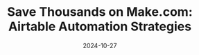 ---
title: "Save Thousands on Make.com: Airtable Automation Strategies"
date: 2024-10-27
layout: course
description: "Learn how to build cost-effective automations using Airtable to significantly reduce your Make.com subscription expenses.  This video demonstrates three different approaches to processing data, comparing the efficiency and cost-effectiveness of each method."
categories: ["Automation", "Prompt Engineering"]
duration: "17 minutes"
level: "Intermediate"
tags: ["Make.com", "Airtable", "Automation", "Cost Optimization", "API", "No-Code", "Strategy"]
thumbnail: "https://i.ytimg.com/vi/x-x5trLgcBc/sddefault.jpg"
videoId: "x-x5trLgcBc"
sections:
  - title: "🎥 Introduction: Optimizing Make.com Costs"
    description: "Overview of the video's objective: demonstrating how to reduce Make.com operational costs through Airtable integration."
    timestamp: "00:00"
  - title: "🚀 Make.com Automation: A Costly Approach?"
    description: "Analysis of a Make.com automation, highlighting the high operational cost associated with looping through large datasets using multiple modules."
    timestamp: "00:45"
  - title: "💡 Airtable Method 1: Direct Data Insertion"
    description: "First alternative method using Airtable: directly inserting data into Airtable after fetching it from an API call in Make.com. Shows the cost-saving compared to the Make.com only method."
    timestamp: "02:10"
  - title: "🔄 Airtable Method 2:  Processing Data in Airtable"
    description: "Second Airtable strategy. Instead of processing the data directly in Make, the data is saved to Airtable and then processed using Airtable automations and scripting."
    timestamp: "03:15"
  - title: "⚙️ Airtable Scripting Deep Dive"
    description: "Detailed explanation of the Airtable script, including data parsing, iteration, and capitalization.  Illustrates how the script handles data efficiently within Airtable."
    timestamp: "05:00"
  - title: "📊 Make.com vs. Airtable: Cost Comparison"
    description: "Comparison of operational costs between Make.com and Airtable approaches. Emphasizes the significant cost savings achieved with Airtable automations."
    timestamp: "07:15"
  - title: "⚠️ Handling Large JSON Datasets"
    description: "Addresses limitations of Airtable's text fields and introduces a solution for handling excessively large JSON datasets. The limitation of the text area field is discussed."
    timestamp: "10:00"
  - title: "☁️ Airtable Method 3: Google Cloud Storage Integration"
    description: "Third Airtable method.  Using Google Cloud Storage to handle large JSON datasets to overcome the limitations of text field size.  The method uses file upload to Google Cloud Storage as intermediate."
    timestamp: "11:25"
  - title: "🎯 Conclusion and Resources"
    description: "Recap of the three Airtable methods and how to choose between them. Provides links to resources like Make.com blueprints and Airtable bases."
    timestamp: "13:55"

---